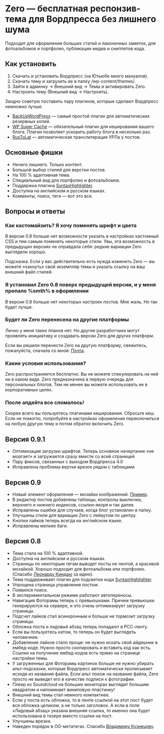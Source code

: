 # Zero — бесплатная респонзив-тема для Вордпресса без лишнего шума

Подходит для оформления больших статей и лаконичных заметок, для фотоальбомов и портфолио, публикации медиа и сниппетов кода.

## Как установить

1. Скачать и установить Вордпресс (на Ютьюбе много мануалов).
2. Скачать тему и загрузить ее в папку /wp-content/themes/.
3. Зайти в админку → Внешний вид → Темы и активировать Zero.
4. Настроить тему (Внешний вид → Настроить).

Заодно советую поставить пару плагинов, которые сделают Вордпресс немножко лучше.

* [BackUpWordPress](http://wordpress.org/plugins/backupwordpress/) — самый простой плагин для автоматических резервных копий.
* [WP Super Cache](http://wordpress.org/plugins/wp-super-cache/) — обязательный плагин для кеширования вашего блога. Плагин позволяет ускорить работу блога в несколько раз.
* [RusToLat](http://wordpress.org/extend/plugins/rustolat/) — автоматическая транслитерация УРЛа у постов.

## Основные фишки

* Ничего лишнего. Только контент.
* Большой выбор стилей для верстки постов.
* На 100 % адаптивная тема.
* Специальный вид для портфолио и фотоальбомов.
* Поддержка плагина [SyntaxHighlighter](http://wordpress.org/plugins/syntaxhighlighter/).
* Доступна на английском и русском языках.
* Комменты, поиск, теги — вот это все.

## Вопросы и ответы

### Как кастомайзить? Я хочу поменять шрифт и цвета

В версии 0.8 больше нет возможности указать в настройках кастомный CSS и тем самым поменять некоторые стили. Увы, эта возможность в предыдущих версиях не оправдала себя: редкие вариации Zero выглядели хорошо.

Подсказка. Если у вас действительно есть нужда изменить Zero — вы можете «хакнуть» свой экземпляр темы и указать ссылку на ваш внешний файл стилей.

### Я установил Zero 0.8 поверх предыдущей версии, и у меня пропало %smth% в оформлении

В версии 0.8 больше нет некоторых настроек постов. Мне жаль. Но так будет лучше.

### Будет ли Zero перенесена на другие платформы

Лично у меня таких планов нет. Но другие разработчики могут проявлять инициативу и создавать версии Zero для других платформ.

Если вы решили перенести Zero на другую платформу, свяжитесь, пожалуйста, сначала со мной. [Почта](mailto:cherenkevich.com@gmail.com).

### Какие условия использования?

Zero распространяется бесплатно. Вы не можете спекулировать на ней ни в каком виде. Zero предназначена в первую очередь для персональных блогов. Тем не менее вы можете использовать ее в корпоративных целях.

### После апдейта все сломалось!

Скорее всего вы пользуетесь плагинами кеширования. Сбросьте кеш. Если не помогло, попробуйте в настройках оформления переключиться на любую другую тему и потом обратно включить Zero.

## Версия 0.9.1

* Оптимизация загрузки шрифтов. Теперь основное начертание «не моргает» и загружается сразу вместе со всей страницей
* Пару фиксов, связанных с выходом Вордпресса 4.0
* Исправлена проблема вертки врезок рядом с таблицами

## Версия 0.9

* Новый элемент оформления — мозайки изображений. [Пример](http://cherenkevich.com/blog/bg60/).
* В редактор постов добавлены таблицы, контролы выключки, верхнего и нижнего индексов, ссылки-якоря и так далее. 
* Исправлены ошибки для случаев, когда блог установлен в папку.
* Улучшены стили для вариации Zero с лейаутом по центру.
* Кнопки лайков теперь всегда на английском языке.
* Исправлены мелкие баги.

## Версия 0.8

* Тема стала на 100 % адаптивной.
* Доступна на английском и русском языках.
* Страницы по некоторым тегам выводят посты не лентой, а красивой мозайкой. Хорошо подходит для фотоальбома или портфолио. (Спасибо [Леонарду Киндаю](https://twitter.com/kinday) за идею).
* Тема поддерживает плагин для подсветки кода [SyntaxHighlighter](http://wordpress.org/plugins/syntaxhighlighter/).
* Упрощена страница управления постом.
* Появился поиск.
* В экспериментальном режиме работают автопереносы.
* Навигация Фоторамы теперь с превьюшками. Причем превьюшки генерируются на сервере, и это очень оптимизирует загрузку страницы.
* Подсчет лайков стал асинхронным и больше не тормозит загрузку страницы.
* Обложка поста и лидовый абзац теперь попадают в РСС-ленту.
* Если вы пользуетесь катом, то теперь он будет выглядеть человечнее.
* Добавление лайков стало проще: не нужно искать свой айдишник в ембед-коде. Нужно просто скопировать и вставить код как есть. Ссылки на получение ембед-кодов есть прямо на странице настройки темы.
* У загруженных для Фоторамы картинок больше не нужно убирать альт-подсказки, которые Вордпресс автоматически прописывает исходя из названия файла. Если альт похож на название файла, Zero просто не выведет его в качестве подписи к фотографии.
* Плеер из Soundcloud на больших мониторах выглядит большим квадратом и напоминает виниловую пластинку!
* Внешний вид темы стал немного компактнее.
* Если у поста есть обложка, то в ленте ссылкой на этот пост будет вся обложка целиком, а не только заголовок. А если в поле «Лидовый абзац» указана внешняя ссылка, то именно она будет использована в тизере вместо ссылки на пост.
* Улучшены врезки.
* Наведен порядок в OG-метатегах. Спасибо [Владимиру Кузнецову](https://github.com/mistakster).

